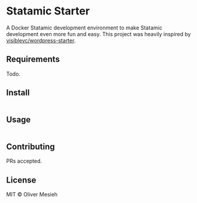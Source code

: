 # Statamic Starter

A Docker Statamic development environment to make Statamic development even more fun and easy. This project was heavily inspired by [visiblevc/wordpress-starter](https://github.com/visiblevc/wordpress-starter).

## Requirements

Todo.

## Install

```
```

## Usage

```
```

## Contributing

PRs accepted.

## License

MIT © Oliver Mesieh
